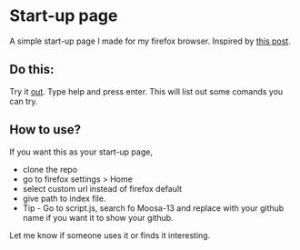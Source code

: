 # Start-up page
A simple start-up page I made for my firefox browser. Inspired by [this post](https://www.reddit.com/r/FirefoxCSS/comments/1fxsjzl/firefox_is_truly_the_best_browser/?utm_source=share&utm_medium=web3x&utm_name=web3xcss&utm_term=1&utm_content=share_button).

## Do this:
Try it [out](https://moosa-13.github.io/Project/).
Type help and press enter. This will list out some comands you can try.

## How to use?
If you want this as your start-up page,
* clone the repo
* go to firefox settings > Home
* select custom url instead of firefox default
* give path to index file.
* Tip - Go to script.js, search fo Moosa-13 and replace with your github name if you want it to show your github.

Let me know if someone uses it or finds it interesting.
